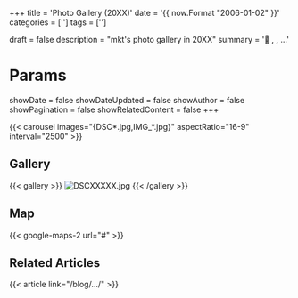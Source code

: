 +++
title = 'Photo Gallery (20XX)'
date = '{{ now.Format "2006-01-02" }}'
categories = ['']
tags = ['']

draft = false
description = "mkt's photo gallery in 20XX"
summary = '📍 <Place-1>, <Place-2>, ...'

# Params
showDate = false
showDateUpdated = false
showAuthor = false
showPagination = false
showRelatedContent = false
+++


{{< carousel images="{DSC*.jpg,IMG_*.jpg}" aspectRatio="16-9" interval="2500" >}}


## Gallery

{{< gallery >}}
<img src="DSCXXXXX.jpg" alt="DSCXXXXX.jpg" class="grid-w33" />
{{< /gallery >}}


## Map

{{< google-maps-2
    url="#"
    >}}


## Related Articles

{{< article link="/blog/.../" >}}
